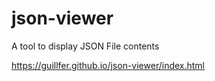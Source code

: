 # json-viewer
A tool to display JSON File contents

<a href="https://guillfer.github.io/json-viewer/index.html" target="_blank">https://guillfer.github.io/json-viewer/index.html</a>

